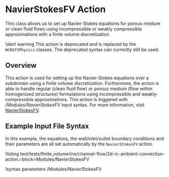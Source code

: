 # NavierStokesFV Action

This class allows us to set up Navier-Stokes equations for porous medium or clean fluid flows using incompressible or weakly compressible approximations with a finite volume discretization.

!alert warning
This action is deprecated and is replaced by the `WCNSFVPhysics` classes. The deprecated
syntax can currently still be used.

## Overview

This action is used for setting up the Navier-Stokes equations over a subdomain
using a finite volume discretization. Furthermore, the action is able to handle
regular (clean fluid flow) or porous medium (flow within homogenized structures)
formulations using incompressible and weakly-compressible approximations.
This action is triggered with */Modules/NavierStokesFV* input syntax.
For more information, visit [NavierStokesFV](/Modules/NavierStokesFV/index.md).

## Example Input File Syntax

In this example, the equations, the wall/inlet/outlet boundary conditions and their parameters are all set automatically by the `NavierStokesFV` action.

!listing test/tests/finite_volume/ins/channel-flow/2d-rc-ambient-convection-action.i block=Modules/NavierStokesFV

!syntax parameters /Modules/NavierStokesFV
